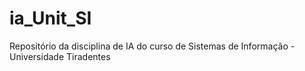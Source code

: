 # ia_Unit_SI
Repositório da disciplina de IA do curso de Sistemas de Informação - Universidade Tiradentes
